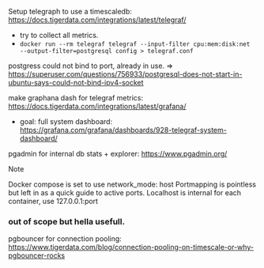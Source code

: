 Setup telegraph to use a timescaledb: https://docs.tigerdata.com/integrations/latest/telegraf/
- try to collect all metrics.
- ```docker run --rm telegraf telegraf --input-filter cpu:mem:disk:net  --output-filter=postgresql config > telegraf.conf```

postgress could not bind to port, already in use. => https://superuser.com/questions/756933/postgresql-does-not-start-in-ubuntu-says-could-not-bind-ipv4-socket

make graphana dash for telegraf metrics: https://docs.tigerdata.com/integrations/latest/grafana/
- goal: full system dashboard: https://grafana.com/grafana/dashboards/928-telegraf-system-dashboard/


pgadmin for internal db stats + explorer: https://www.pgadmin.org/

> [!NOTE]
> Docker compose is set to use network_mode: host
> Portmapping is pointless but left in as a quick guide to active ports.
> Localhost is internal for each container, use 127.0.0.1:port

### out of scope but hella usefull.

pgbouncer for connection pooling: https://www.tigerdata.com/blog/connection-pooling-on-timescale-or-why-pgbouncer-rocks






